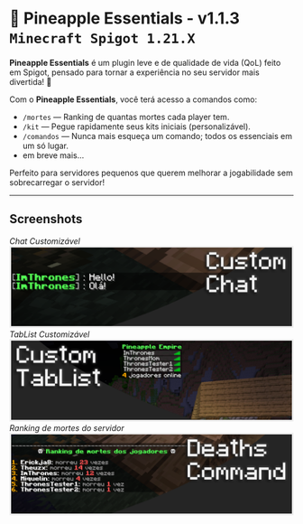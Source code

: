 # 🍍 Pineapple Essentials - v1.1.3 `Minecraft Spigot 1.21.X`

**Pineapple Essentials** é um plugin leve e de qualidade de vida (QoL) feito em Spigot, pensado para tornar a experiência no seu servidor mais divertida! 🌟

Com o **Pineapple Essentials**, você terá acesso a comandos como:
- `/mortes` — Ranking de quantas mortes cada player tem.
- `/kit` — Pegue rapidamente seus kits iniciais (personalizável).
- `/comandos` — Nunca mais esqueça um comando; todos os essenciais em um só lugar.
- em breve mais...

Perfeito para servidores pequenos que querem melhorar a jogabilidade sem sobrecarregar o servidor!

---

## Screenshots
*Chat Customizável*
![](Images/CustomChat.png)
*TabList Customizável*
![](Images/TabList.png)
*Ranking de mortes do servidor*
![](Images/DeathsCommand.png)

